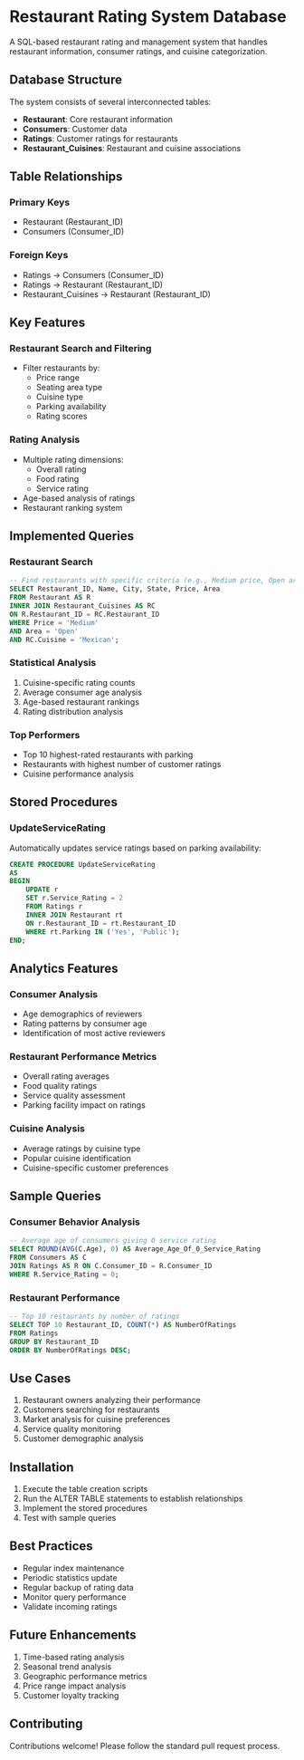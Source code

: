 # Restaurant Rating System Database

A SQL-based restaurant rating and management system that handles restaurant information, consumer ratings, and cuisine categorization.

## Database Structure

The system consists of several interconnected tables:
- **Restaurant**: Core restaurant information
- **Consumers**: Customer data
- **Ratings**: Customer ratings for restaurants
- **Restaurant_Cuisines**: Restaurant and cuisine associations

## Table Relationships

### Primary Keys
- Restaurant (Restaurant_ID)
- Consumers (Consumer_ID)

### Foreign Keys
- Ratings → Consumers (Consumer_ID)
- Ratings → Restaurant (Restaurant_ID)
- Restaurant_Cuisines → Restaurant (Restaurant_ID)

## Key Features

### Restaurant Search and Filtering
- Filter restaurants by:
  - Price range
  - Seating area type
  - Cuisine type
  - Parking availability
  - Rating scores

### Rating Analysis
- Multiple rating dimensions:
  - Overall rating
  - Food rating
  - Service rating
- Age-based analysis of ratings
- Restaurant ranking system

## Implemented Queries

### Restaurant Search
```sql
-- Find restaurants with specific criteria (e.g., Medium price, Open area, Mexican cuisine)
SELECT Restaurant_ID, Name, City, State, Price, Area
FROM Restaurant AS R
INNER JOIN Restaurant_Cuisines AS RC 
ON R.Restaurant_ID = RC.Restaurant_ID
WHERE Price = 'Medium' 
AND Area = 'Open' 
AND RC.Cuisine = 'Mexican';
```

### Statistical Analysis
1. Cuisine-specific rating counts
2. Average consumer age analysis
3. Age-based restaurant rankings
4. Rating distribution analysis

### Top Performers
- Top 10 highest-rated restaurants with parking
- Restaurants with highest number of customer ratings
- Cuisine performance analysis

## Stored Procedures

### UpdateServiceRating
Automatically updates service ratings based on parking availability:
```sql
CREATE PROCEDURE UpdateServiceRating
AS
BEGIN
    UPDATE r
    SET r.Service_Rating = 2
    FROM Ratings r
    INNER JOIN Restaurant rt 
    ON r.Restaurant_ID = rt.Restaurant_ID
    WHERE rt.Parking IN ('Yes', 'Public');
END;
```

## Analytics Features

### Consumer Analysis
- Age demographics of reviewers
- Rating patterns by consumer age
- Identification of most active reviewers

### Restaurant Performance Metrics
- Overall rating averages
- Food quality ratings
- Service quality assessment
- Parking facility impact on ratings

### Cuisine Analysis
- Average ratings by cuisine type
- Popular cuisine identification
- Cuisine-specific customer preferences

## Sample Queries

### Consumer Behavior Analysis
```sql
-- Average age of consumers giving 0 service rating
SELECT ROUND(AVG(C.Age), 0) AS Average_Age_Of_0_Service_Rating
FROM Consumers AS C
JOIN Ratings AS R ON C.Consumer_ID = R.Consumer_ID
WHERE R.Service_Rating = 0;
```

### Restaurant Performance
```sql
-- Top 10 restaurants by number of ratings
SELECT TOP 10 Restaurant_ID, COUNT(*) AS NumberOfRatings 
FROM Ratings 
GROUP BY Restaurant_ID
ORDER BY NumberOfRatings DESC;
```

## Use Cases

1. Restaurant owners analyzing their performance
2. Customers searching for restaurants
3. Market analysis for cuisine preferences
4. Service quality monitoring
5. Customer demographic analysis

## Installation

1. Execute the table creation scripts
2. Run the ALTER TABLE statements to establish relationships
3. Implement the stored procedures
4. Test with sample queries

## Best Practices

- Regular index maintenance
- Periodic statistics update
- Regular backup of rating data
- Monitor query performance
- Validate incoming ratings

## Future Enhancements

1. Time-based rating analysis
2. Seasonal trend analysis
3. Geographic performance metrics
4. Price range impact analysis
5. Customer loyalty tracking

## Contributing

Contributions welcome! Please follow the standard pull request process.
